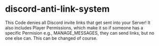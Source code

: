 # discord-anti-link-system
This Code denies all Discord invite links that get sent into your Server! It also includes Player Permissions, which make it so if someone has a specific Permision e.g., MANAGE_MESSAGES, they can send links, but no one else can. This can be changed of course.
